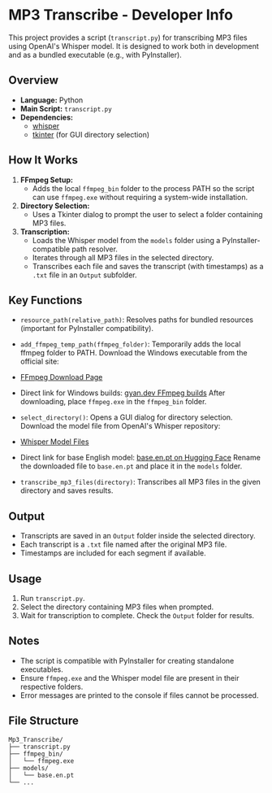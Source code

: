 # MP3 Transcribe - Developer Info

This project provides a script (`transcript.py`) for transcribing MP3 files using OpenAI's Whisper model. It is designed to work both in development and as a bundled executable (e.g., with PyInstaller).

## Overview
- **Language:** Python
- **Main Script:** `transcript.py`
- **Dependencies:**
  - [whisper](https://github.com/openai/whisper)
  - [tkinter](https://docs.python.org/3/library/tkinter.html) (for GUI directory selection)
## How It Works
1. **FFmpeg Setup:**
   - Adds the local `ffmpeg_bin` folder to the process PATH so the script can use `ffmpeg.exe` without requiring a system-wide installation.
2. **Directory Selection:**
   - Uses a Tkinter dialog to prompt the user to select a folder containing MP3 files.
3. **Transcription:**
   - Loads the Whisper model from the `models` folder using a PyInstaller-compatible path resolver.
   - Iterates through all MP3 files in the selected directory.
   - Transcribes each file and saves the transcript (with timestamps) as a `.txt` file in an `Output` subfolder.

## Key Functions

- `resource_path(relative_path)`: Resolves paths for bundled resources (important for PyInstaller compatibility).

- `add_ffmpeg_temp_path(ffmpeg_folder)`: Temporarily adds the local ffmpeg folder to PATH.
Download the Windows executable from the official site:
- [FFmpeg Download Page](https://ffmpeg.org/download.html)
- Direct link for Windows builds: [gyan.dev FFmpeg builds](https://www.gyan.dev/ffmpeg/builds/)
After downloading, place `ffmpeg.exe` in the `ffmpeg_bin` folder.

- `select_directory()`: Opens a GUI dialog for directory selection.
Download the model file from OpenAI's Whisper repository:
- [Whisper Model Files](https://github.com/openai/whisper)
- Direct link for base English model: [base.en.pt on Hugging Face](https://huggingface.co/openai/whisper-base.en/resolve/main/model.pt)
Rename the downloaded file to `base.en.pt` and place it in the `models` folder.
- `transcribe_mp3_files(directory)`: Transcribes all MP3 files in the given directory and saves results.

## Output
- Transcripts are saved in an `Output` folder inside the selected directory.
- Each transcript is a `.txt` file named after the original MP3 file.
- Timestamps are included for each segment if available.

## Usage
1. Run `transcript.py`.
2. Select the directory containing MP3 files when prompted.
3. Wait for transcription to complete. Check the `Output` folder for results.

## Notes
- The script is compatible with PyInstaller for creating standalone executables.
- Ensure `ffmpeg.exe` and the Whisper model file are present in their respective folders.
- Error messages are printed to the console if files cannot be processed.

## File Structure
```
Mp3_Transcribe/
├── transcript.py
├── ffmpeg_bin/
│   └── ffmpeg.exe
├── models/
│   └── base.en.pt
└── ...
```


